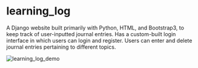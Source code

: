 # learning_log
A Django website built primarily with Python, HTML, and Bootstrap3, to keep track of user-inputted journal entries. Has a custom-built login interface in which users can login and register. Users can enter and delete journal entries pertaining to different topics. 


![learning_log_demo](https://user-images.githubusercontent.com/76404957/161446024-92151fdc-656b-4e7c-b1b8-388d8ecb6944.gif)
